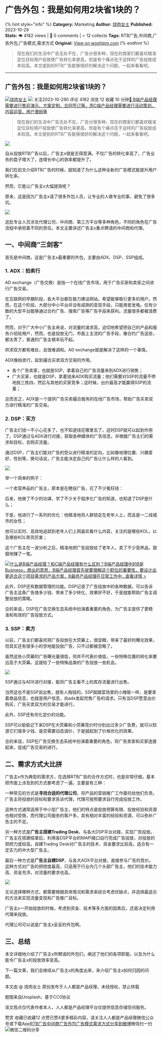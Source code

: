 # 广告外包：我是如何用2块省1块的？
{% hint style="info" %}
**Category:** Marketing
**Author:** [烧肉女士](https://www.woshipm.com/u/1543291)
**Published:** 2023-10-29  
**Stats:** 👁️ 4182 views | 💬 0 comments | ⭐ 12 collects
**Tags:** RTB广告,中间商,广告外包,广告模式,需求方式
**Original:** [View on woshipm.com](https://www.woshipm.com/marketing/5926947.html)
{% endhint %}
> 现在我们的生活中广告无处不在，广告分很多种，现在的商家们都喜欢精准定位目标用户投放使广告转化率更高，但是有个痛点在于这样的广告投放成本较高。本文提到的RTB广告能够很好的解决这个问题，一起来看看吧。

---

## 广告外包：我是如何用2块省1块的？

[![](https://static.woshipm.com/view/woshipm_api_def_20231024075732_4319.jpg?imageView2/1/w/72/h/72/q/100)](https://www.woshipm.com/u/1543291)[烧肉女士](https://www.woshipm.com/u/1543291) ![](https://static.woshipm.com/tag/1101_1@2x.png) 关注2023-10-290 评论 4182 浏览 12 收藏 10 分钟[🔗 B端产品经理需要进行售前演示、方案定制、合同签订等，而C端产品经理需要进行活动策划、内容运营、用户激励等](https://ke.qidianla.com/courses/bcpm)

> 现在我们的生活中广告无处不在，广告分很多种，现在的商家们都喜欢精准定位目标用户投放使广告转化率更高，但是有个痛点在于这样的广告投放成本较高。本文提到的RTB广告能够很好的解决这个问题，一起来看看吧。

![](https://image.woshipm.com/2023/09/26/15018f44-5c65-11ee-bd4e-00163e142b65.jpg)

自从投放RTB广告以后，广告主x很是志得意满。不仅广告的转化率高了，广告业务的盘子增大了，连增长中心的效率都提升了。

我们在前文介绍RTB广告的时候，就知道了为什么这种全新的广告模式能提升用户转化率。

然而，它能让广告主x大幅提效呢？

原来，这是因为广告主x请了很多外包人员，让专业的人做专业的事，避免了很多坑。

![](https://image.yunyingpai.com/wp/2023/10/t1AkfiLdC0tBkhBcb0eo.png)

这批专业人员涉及代理公司、中间商、第三方平台等多种角色，不同的角色在广告流程中承担着不同的责任。本文主要讲述广告主x重点聘请的中间商和代理。

## 一、中间商“三剑客”

首先是中间商，这是广告主x最重要的外包，主要由ADX、DSP、SSP组成。

### 1\. ADX：拍卖行

AD exchange（广告交换）是指一个在线广告市场，用于广告买家和卖家之间进行广告交易。

在互联网的早期阶段，各大平台都在极力建设网站，希望能够吸引更多的用户。然而，在这个阶段，大部分中小平台并没有成熟的变现手段，只能用爱发电。仅有少数的大型平台能够通过合约广告、搜索广告等广告手段来获利。流量很多都被浪费了。

然而，对于广大中小广告主来说，对流量的渴求高，迫切地希望把自己的产品和服务介绍给用户，然而，也是投放无门，市面上主流的广告手段，像合约广告这些，都太贵了，普通的广告主根本玩不起。

供求双方都有难处，且很难调和。AD exchange就是解决了这样的一个事情。

ADX像拍卖行，起到撮合买卖双方交易的作用。

*   各个广告卖家，也就是SSP，拿着自己的广告流量来到ADX进行销售；
*   广大买家，也就是DSP，拿着钱来ADX购买流量；他们需要对SSP的流量不停地挑三拣四，然后与其他的买家竞争；这时候，出价最高才能赢得SSP的流量；

总而言之，ADX是一个提供广告买卖撮合服务的在线广告市场，帮助广告买卖双方进行精准的广告交易。

### 2\. DSP：买方

广告主们钱一不小心花多了，也不知道钱花哪里去了，这时DSP就可以起到作用了。DSP通过与ADX进行对接，获取各种媒体的广告信息，并根据广告主们的需求和目标，去购买流量。

通过DSP，广告主们能对广告的受众进行精准的定向，比如像地理位置、兴趣爱好、性别等，换句话说，广告主能决定自己的广告让什么样的人看到。

![](https://image.yunyingpai.com/wp/2023/10/zW0p4brPeHK88EEhfLDF.png)

举一个简单的例子：

一个卖营养品的广告主，原本是在瞎投广告，花了不少冤枉钱：

后来，他做了不少的功课，学了不少关于程序化广告的知道，也知道了DSP是什么；

于是，他进行了一系列的优化：他精准地将人群锁定在老年人上，而且是一二线城市的女性；

他可以实时、高效地追踪到老年人们上网喜欢看什么内容，关注的是哪些KOL，以及哪些KOL带货厉害；

这个广告主在一波分析之后，精准地把广告投放给了老年人，卖了不少营养品，狠狠地赚了一笔。

[![](https://image.woshipm.com/2023/07/27/6f50fd24-2c7f-11ee-875d-00163e0b5ff3.png)什么是B端产品经理？和C端产品经理有什么区别？B端产品经理中的B是Business，商业的意思，B端产品经理首先就要理解这个职位的重要性，要设计出更适合这个项目需求的产品方案，B最终产品经理在日常工作中...查看详情 >](https://ke.qidianla.com/courses/bcpm)

此外，DSP还有数据管理的功能。DSP记录了广告投放中的各种数据，可以告诉广告主这条广告值多少钱、带来了多少转化、效果好不好，于是就能帮助广告主调整投放的策略。

总的来说，DSP在广告交换生态系统中扮演着重要的角色，为广告主提供了更精准和有效的广告投放方式。

### 3\. SSP：卖方

以前，广告主们都喜欢把广告投放在大荧幕上，很显眼，带来了最好的曝光效果，但其实还有很多小的空地能投放广告，只不过都被忽略了。

虽然这些小荧幕的广告曝光量很低，但并不代表价值低，一些特殊位置的转化率要远高于大荧幕。这就给了一些特殊品类的广告投放一些机会。

![](https://image.yunyingpai.com/wp/2023/10/3DpNrtRPvjYjHEKNZzkd.png)

SSP通过与ADX进行对接，能将广告主看不上的库存流量进行出售。

当然这也不是SSP说出售，就有人掏钱的。SSP就跟菜场里的小摊贩一样，是要拿着商品信息，也就是用户信息，向adx发起兜售广告的请求。只有当DSP愿意出价购买，广告买卖双方的交易才能进行。

此外，SSP还有优化定价的功能。

SSP可以偷偷记下来DSP在大荧幕和小荧幕竞价时分别出过多少广告费，就可以知道它们值多少钱、是否需要动态调价，于是就起到了价格优化的效果。

总的来说，SSP在广告交换生态系统中扮演着重要的角色，将广告卖家和买家连接起来，促成广告交易的进行。

## 二、需求方式大比拼

广告主x作为典型的需求方，在选择RTB广告的合作方式时，也是非常仔细，基本把市面上涉及到的方式都考虑了一遍。主要是有三种：

一种常见的方式是**寻找合适的代理公司**，将产品的营销推广工作委托给他们负责。广告主将投放的目标和要求告诉代理，代理可按照要求自行完成投放工作。

这种方式通常适用于中小型广告主，他们的特点是投放预算有限、投放经验和资源也相对受限，而代理公司服务的客户多，具有相对丰富的经验和资源，可以弥补广告主的不足。

另一种方式是**广告主搭建Trading Desk**，与各大DSP平台对接，实现广告投放。广告主在搭建结束后，利用各DSP平台的MAPI接口自行完成广告投放，对投放的把控力度较高。自建Trading Desk对广告主的技术、资金要求比较高，适合有一定实力的中大型广告主。

最后一种方式是**广告主自建DSP**，与各大ADX平台对接，直接参与广告的竞价。这种方式对广告的把控度最高，只适用于行业内几个头部广告主，他们的技术能力高、资金充沛，对流量的要求也高。

![](https://image.yunyingpai.com/wp/2023/10/bqMVHtv7PrVh8pMIMY2Y.png)

无论选择哪种方式，都需要根据具体情况和需求来综合考虑优缺点，并选择最适合的方法来实现流量变现和广告推广目标。

广告主x一开始投放的时候，考虑到资金、技术等多方面的因素后，还是决定利用代理来投放。

代理公司可以说是广告主x妥妥的外包啊。

## 三、总结

本文详细地介绍了广告主x所聘请的外包们，阐述了他们的各项职能，以及为什么能令广告主x的投放效率变高。

下一篇文章，我们会继续从广告主x的角度出来，来介绍广告主x如何归因的问题。

本文由 @ 烧肉女士 原创发布于人人都是产品经理，未经授权，禁止转载

题图来自Unsplash，基于CC0协议

该文观点仅代表作者本人，人人都是产品经理平台仅提供信息存储空间服务。

赞赏 收藏已收藏12 点赞已赞4更多精彩内容，请关注人人都是产品经理微信公众号或下载App[RTB广告](https://www.woshipm.com/tag/rtb%e5%b9%bf%e5%91%8a)[中间商](https://www.woshipm.com/tag/%e4%b8%ad%e9%97%b4%e5%95%86)[广告外包](https://www.woshipm.com/tag/%e5%b9%bf%e5%91%8a%e5%a4%96%e5%8c%85)[广告模式](https://www.woshipm.com/tag/%e5%b9%bf%e5%91%8a%e6%a8%a1%e5%bc%8f)[需求方式](https://www.woshipm.com/tag/%e9%9c%80%e6%b1%82%e6%96%b9%e5%bc%8f)[分享到微博](https://service.weibo.com/share/share.php?appkey=2775287854&title=广告外包：我是如何用2块省1块的？&url=https://www.woshipm.com/marketing/5926947.html&pic=https://image.woshipm.com/2023/09/26/15018f44-5c65-11ee-bd4e-00163e142b65.jpg)微信扫一扫![微信二维码](https://api.pwmqr.com/qrcode/create/?url=https://www.woshipm.com/marketing/5926947.html)分享